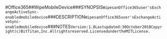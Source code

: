 #Office365##WipeMobileDevice###SYNOPSIS```WipesanOffice365user'sExchangeActiveSync-enabledmobiledevice```###DESCRIPTION```WipesanOffice365user'sExchangeActiveSync-enabledmobiledevice```###NOTES```Version:1.0Lastupdated:30October2018Copyright(c)BitTitan,Inc.Allrightsreserved.LicensedundertheMITLicense.```
